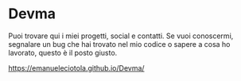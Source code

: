 # Devma
Puoi trovare qui i miei progetti, social e contatti. Se vuoi conoscermi, segnalare un bug che hai trovato nel mio codice o sapere a cosa ho lavorato, questo è il posto giusto.

https://emanueleciotola.github.io/Devma/
